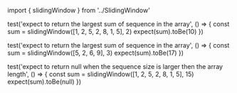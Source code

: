 import { slidingWindow } from '../SlidingWindow'

test('expect to return the largest sum of sequence in the array', () => {
  const sum = slidingWindow([1, 2, 5, 2, 8, 1, 5], 2)
  expect(sum).toBe(10)
})

test('expect to return the largest sum of sequence in the array', () => {
  const sum = slidingWindow([5, 2, 6, 9], 3)
  expect(sum).toBe(17)
})

test('expect to return null when the sequence size is larger then the array length', () => {
  const sum = slidingWindow([1, 2, 5, 2, 8, 1, 5], 15)
  expect(sum).toBe(null)
})
